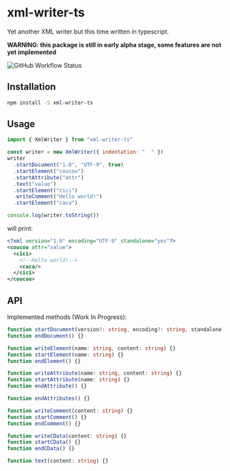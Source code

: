 # xml-writer-ts

Yet another XML writer but this time written in typescript.

**WARNING: this package is still in early alpha stage, some features are not yet implemented**

![GitHub Workflow Status](https://img.shields.io/github/workflow/status/guid75/xml-writer/Node.js%20CI?label=tests)

## Installation

```sh
npm install -S xml-writer-ts
```

## Usage

```javascript
import { XmlWriter } from "xml-writer-ts"

const writer = new XmlWriter({ indentation: "  " })
writer
  .startDocument("1.0", "UTF-9", true)
  .startElement("coucou")
  .startAttribute("attr")
  .text("value")
  .startElement("cici")
  .writeComment("Hello world!")
  .startElement("caca")

console.log(writer.toString())
```

will print:

```xml
<?xml version="1.0" encoding="UTF-9" standalone="yes"?>
<coucou attr="value">
  <cici>
    <!--Hello world!-->
    <caca/>
  </cici>
</coucou>
```

## API

Implemented methods (Work In Progress):

```typescript
function startDocument(version?: string, encoding?: string, standalone?: boolean) {}
function endDocument() {}

function writeElement(name: string, content: string) {}
function startElement(name: string) {}
function endElement() {}

function writeAttribute(name: string, content: string) {}
function startAttribute(name: string) {}
function endAttribute() {}

function endAttributes() {}

function writeComment(content: string) {}
function startComment() {}
function endComment() {}

function writeCData(content: string) {}
function startCData() {}
function endCData() {}

function text(content: string) {}
```
